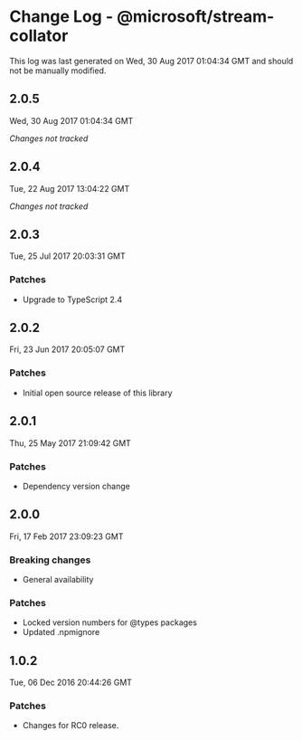 # Change Log - @microsoft/stream-collator

This log was last generated on Wed, 30 Aug 2017 01:04:34 GMT and should not be manually modified.

## 2.0.5
Wed, 30 Aug 2017 01:04:34 GMT

*Changes not tracked*

## 2.0.4
Tue, 22 Aug 2017 13:04:22 GMT

*Changes not tracked*

## 2.0.3
Tue, 25 Jul 2017 20:03:31 GMT

### Patches

- Upgrade to TypeScript 2.4

## 2.0.2
Fri, 23 Jun 2017 20:05:07 GMT

### Patches

- Initial open source release of this library

## 2.0.1
Thu, 25 May 2017 21:09:42 GMT

### Patches

- Dependency version change

## 2.0.0
Fri, 17 Feb 2017 23:09:23 GMT

### Breaking changes

- General availability

### Patches

- Locked version numbers for @types packages
- Updated .npmignore

## 1.0.2
Tue, 06 Dec 2016 20:44:26 GMT

### Patches

- Changes for RC0 release.

